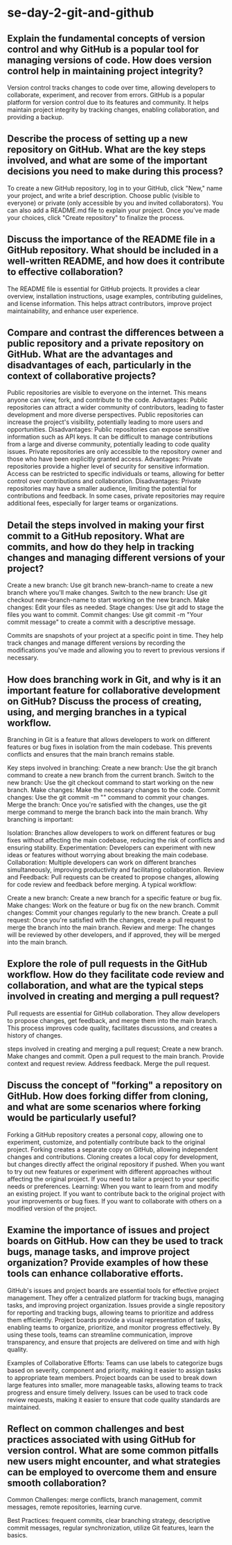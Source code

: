 # se-day-2-git-and-github
## Explain the fundamental concepts of version control and why GitHub is a popular tool for managing versions of code. How does version control help in maintaining project integrity?

Version control tracks changes to code over time, allowing developers to collaborate, experiment, and recover from errors. GitHub is a popular platform for version control due to its features and community. 
It helps maintain project integrity by tracking changes, enabling collaboration, and providing a backup.

## Describe the process of setting up a new repository on GitHub. What are the key steps involved, and what are some of the important decisions you need to make during this process?

To create a new GitHub repository, log in to your GitHub, click "New," name your project, and write a brief description. Choose public (visible to everyone) or private (only accessible by you and invited collaborators). You can also add a README.md file to explain your project. Once you've made your choices, click "Create repository" to finalize the process.

## Discuss the importance of the README file in a GitHub repository. What should be included in a well-written README, and how does it contribute to effective collaboration?

The README file is essential for GitHub projects. It provides a clear overview, installation instructions, usage examples, contributing guidelines, and license information. This helps attract contributors, improve project maintainability, and enhance user experience.

## Compare and contrast the differences between a public repository and a private repository on GitHub. What are the advantages and disadvantages of each, particularly in the context of collaborative projects?

Public repositories are visible to everyone on the internet. This means anyone can view, fork, and contribute to the code.
Advantages:
Public repositories can attract a wider community of contributors, leading to faster development and more diverse perspectives.
Public repositories can increase the project's visibility, potentially leading to more users and opportunities.
Disadvantages:
Public repositories can expose sensitive information such as API keys.
It can be difficult to manage contributions from a large and diverse community, potentially leading to code quality issues.
Private repositories are only accessible to the repository owner and those who have been explicitly granted access.
Advantages:
Private repositories provide a higher level of security for sensitive information.
Access can be restricted to specific individuals or teams, allowing for better control over contributions and collaboration.
Disadvantages:
Private repositories may have a smaller audience, limiting the potential for contributions and feedback.
In some cases, private repositories may require additional fees, especially for larger teams or organizations.

## Detail the steps involved in making your first commit to a GitHub repository. What are commits, and how do they help in tracking changes and managing different versions of your project?

Create a new branch: Use git branch new-branch-name to create a new branch where you'll make changes.
Switch to the new branch: Use git checkout new-branch-name to start working on the new branch.
Make changes: Edit your files as needed.
Stage changes: Use git add <filename> to stage the files you want to commit.
Commit changes: Use git commit -m "Your commit message" to create a commit with a descriptive message.

Commits are snapshots of your project at a specific point in time. They help track changes and manage different versions by recording the modifications you've made and allowing you to revert to previous versions if necessary.

## How does branching work in Git, and why is it an important feature for collaborative development on GitHub? Discuss the process of creating, using, and merging branches in a typical workflow.

Branching in Git is a feature that allows developers to work on different features or bug fixes in isolation from the main codebase. This prevents conflicts and ensures that the main branch remains stable.

Key steps involved in branching:
Create a new branch: Use the git branch <branch-name> command to create a new branch from the current branch.
Switch to the new branch: Use the git checkout <branch-name> command to start working on the new branch.
Make changes: Make the necessary changes to the code.
Commit changes: Use the git commit -m "<commit message>" command to commit your changes.
Merge the branch: Once you're satisfied with the changes, use the git merge <branch-name> command to merge the branch back into the main branch.
Why branching is important:

Isolation: Branches allow developers to work on different features or bug fixes without affecting the main codebase, reducing the risk of conflicts and ensuring stability.
Experimentation: Developers can experiment with new ideas or features without worrying about breaking the main codebase.
Collaboration: Multiple developers can work on different branches simultaneously, improving productivity and facilitating collaboration.
Review and Feedback: Pull requests can be created to propose changes, allowing for code review and feedback before merging.
A typical workflow:

Create a new branch: Create a new branch for a specific feature or bug fix.
Make changes: Work on the feature or bug fix on the new branch.
Commit changes: Commit your changes regularly to the new branch.
Create a pull request: Once you're satisfied with the changes, create a pull request to merge the branch into the main branch.
Review and merge: The changes will be reviewed by other developers, and if approved, they will be merged into the main branch.

## Explore the role of pull requests in the GitHub workflow. How do they facilitate code review and collaboration, and what are the typical steps involved in creating and merging a pull request?

Pull requests are essential for GitHub collaboration. They allow developers to propose changes, get feedback, and merge them into the main branch. This process improves code quality, facilitates discussions, and creates a history of changes.

steps involved in creating and merging a pull request;
Create a new branch.
Make changes and commit.
Open a pull request to the main branch.
Provide context and request review.
Address feedback.
Merge the pull request.

## Discuss the concept of "forking" a repository on GitHub. How does forking differ from cloning, and what are some scenarios where forking would be particularly useful?

Forking a GitHub repository creates a personal copy, allowing one to experiment, customize, and potentially contribute back to the original project. 
Forking creates a separate copy on GitHub, allowing independent changes and contributions. Cloning creates a local copy for development, but changes directly affect the original repository if pushed.
When you want to try out new features or experiment with different approaches without affecting the original project.
If you need to tailor a project to your specific needs or preferences.
Learning: When you want to learn from and modify an existing project.
If you want to contribute back to the original project with your improvements or bug fixes.
If you want to collaborate with others on a modified version of the project.

## Examine the importance of issues and project boards on GitHub. How can they be used to track bugs, manage tasks, and improve project organization? Provide examples of how these tools can enhance collaborative efforts.

GitHub's issues and project boards are essential tools for effective project management. They offer a centralized platform for tracking bugs, managing tasks, and improving project organization. Issues provide a single repository for reporting and tracking bugs, allowing teams to prioritize and address them efficiently. Project boards provide a visual representation of tasks, enabling teams to organize, prioritize, and monitor progress effectively. By using these tools, teams can streamline communication, improve transparency, and ensure that projects are delivered on time and with high quality.

Examples of Collaborative Efforts:
Teams can use labels to categorize bugs based on severity, component and priority, making it easier to assign tasks to appropriate team members.
Project boards can be used to break down large features into smaller, more manageable tasks, allowing teams to track progress and ensure timely delivery.
Issues can be used to track code review requests, making it easier to ensure that code quality standards are maintained.

## Reflect on common challenges and best practices associated with using GitHub for version control. What are some common pitfalls new users might encounter, and what strategies can be employed to overcome them and ensure smooth collaboration?
Common Challenges: merge conflicts, branch management, commit messages, remote repositories, learning curve.

Best Practices: frequent commits, clear branching strategy, descriptive commit messages, regular synchronization, utilize Git features, learn the basics.

